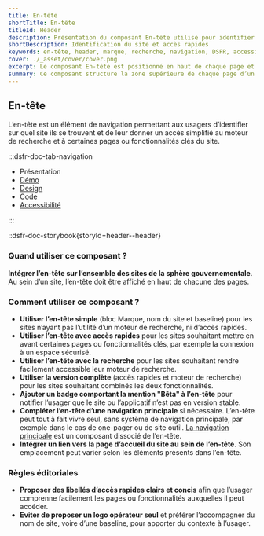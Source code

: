 ```yaml
---
title: En-tête
shortTitle: En-tête
titleId: Header
description: Présentation du composant En-tête utilisé pour identifier le site consulté et donner accès à des fonctionnalités clés comme la recherche ou la connexion.
shortDescription: Identification du site et accès rapides
keywords: en-tête, header, marque, recherche, navigation, DSFR, accessibilité, interface
cover: ./_asset/cover/cover.png
excerpt: Le composant En-tête est positionné en haut de chaque page et permet à l’usager de savoir sur quel site il se trouve, tout en facilitant l’accès aux fonctions principales comme la recherche ou la connexion.
summary: Ce composant structure la zone supérieure de chaque page d’un site public. Il intègre les éléments d’identité visuelle de l’État, les éventuels accès rapides à des fonctions essentielles, et le moteur de recherche. Non personnalisable, l’en-tête garantit cohérence, lisibilité et conformité avec la charte de l’État, en version desktop comme mobile. Il peut être enrichi ou simplifié selon les besoins du site.
---
```


## En-tête

L’en-tête est un élément de navigation permettant aux usagers d’identifier sur quel site ils se trouvent et de leur donner un accès simplifié au moteur de recherche et à certaines pages ou fonctionnalités clés du site.

:::dsfr-doc-tab-navigation

- Présentation
- [Démo](demo/index.md)
- [Design](design/index.md)
- [Code](code/index.md)
- [Accessibilité](accessibility/index.md)

:::

::dsfr-doc-storybook{storyId=header--header}

### Quand utiliser ce composant ?

**Intégrer l’en-tête sur l’ensemble des sites de la sphère gouvernementale**. Au sein d’un site, l’en-tête doit être affiché en haut de chacune des pages.

### Comment utiliser ce composant ?

- **Utiliser l’en-tête simple** (bloc Marque, nom du site et baseline) pour les sites n’ayant pas l’utilité d’un moteur de recherche, ni d’accès rapides.
- **Utiliser l’en-tête avec accès rapides** pour les sites souhaitant mettre en avant certaines pages ou fonctionnalités clés, par exemple la connexion à un espace sécurisé.
- **Utiliser l’en-tête avec la recherche** pour les sites souhaitant rendre facilement accessible leur moteur de recherche.
- **Utiliser la version complète** (accès rapides et moteur de recherche) pour les sites souhaitant combinés les deux fonctionnalités.
- **Ajouter un badge comportant la mention "Bêta" à l’en-tête** pour notifier l’usager que le site ou l’applicatif n’est pas en version stable.
- **Compléter l’en-tête d’une navigation principale** si nécessaire. L’en-tête peut tout à fait vivre seul, sans système de navigation principale, par exemple dans le cas de one-pager ou de site outil. [La navigation principale](../../../navigation/_part/doc/index.md) est un composant dissocié de l’en-tête.
- **Intégrer un lien vers la page d’accueil du site au sein de l’en-tête**. Son emplacement peut varier selon les éléments présents dans l’en-tête.

### Règles éditoriales

- **Proposer des libellés d’accès rapides clairs et concis** afin que l’usager comprenne facilement les pages ou fonctionnalités auxquelles il peut accéder.
- **Eviter de proposer un logo opérateur seul** et préférer l’accompagner du nom de site, voire d’une baseline, pour apporter du contexte à l’usager.


